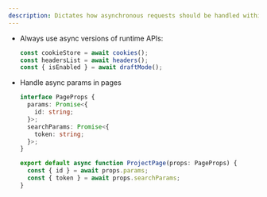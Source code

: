 ```yaml
---
description: Dictates how asynchronous requests should be handled within Next.js 15, specifically concerning runtime APIs.
---
```


- Always use async versions of runtime APIs:
  ```typescript
  const cookieStore = await cookies();
  const headersList = await headers();
  const { isEnabled } = await draftMode();
  ```
- Handle async params in pages

  ```typescript
  interface PageProps {
    params: Promise<{
      id: string;
    }>;
    searchParams: Promise<{
      token: string;
    }>;
  }

  export default async function ProjectPage(props: PageProps) {
    const { id } = await props.params;
    const { token } = await props.searchParams;
  }
  ```
